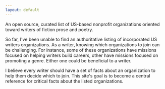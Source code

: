 ```yaml
---
layout: default
---
```


An open source, curated list of US-based nonprofit organizations oriented toward
writers of fiction prose and poetry.

So far, I've been unable to find an authoritative listing of incorporated US
writers organizations. As a writer, knowing which organizations to join can be
challenging. For instance, some of these organizations have missions focused on
helping writers build careers, other have missions focused on promoting a genre.
Either one could be beneficial to a writer.

I believe every writer should have a set of facts about an organization to help
them decide which to join. This site's goal is to become a central reference for
critical facts about the listed organizations.

